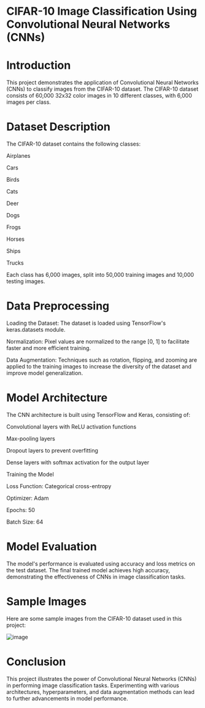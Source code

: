 # CIFAR-10 Image Classification Using Convolutional Neural Networks (CNNs)

# Introduction

This project demonstrates the application of Convolutional Neural Networks (CNNs) to classify images from the CIFAR-10 dataset. The CIFAR-10 dataset consists of 60,000 32x32 color images in 10 different classes, with 6,000 images per class.

# Dataset Description

The CIFAR-10 dataset contains the following classes:

Airplanes

Cars

Birds

Cats

Deer

Dogs

Frogs

Horses

Ships

Trucks

Each class has 6,000 images, split into 50,000 training images and 10,000 testing images.

# Data Preprocessing

Loading the Dataset: The dataset is loaded using TensorFlow's keras.datasets module.

Normalization: Pixel values are normalized to the range [0, 1] to facilitate faster and more efficient training.

Data Augmentation: Techniques such as rotation, flipping, and zooming are applied to the training images to increase the diversity of the dataset and improve model generalization.

# Model Architecture

The CNN architecture is built using TensorFlow and Keras, consisting of:

Convolutional layers with ReLU activation functions

Max-pooling layers

Dropout layers to prevent overfitting

Dense layers with softmax activation for the output layer

Training the Model

Loss Function: Categorical cross-entropy

Optimizer: Adam

Epochs: 50

Batch Size: 64

# Model Evaluation

The model's performance is evaluated using accuracy and loss metrics on the test dataset. The final trained model achieves high accuracy, demonstrating the effectiveness of CNNs in image classification tasks.

# Sample Images

Here are some sample images from the CIFAR-10 dataset used in this project:

![image](https://github.com/Yash-2405/CIFAR-10-CNN-DeepLearning/assets/115539756/60fa94ab-6390-404b-a3ec-f8341785b166)

# Conclusion

This project illustrates the power of Convolutional Neural Networks (CNNs) in performing image classification tasks. Experimenting with various architectures, hyperparameters, and data augmentation methods can lead to further advancements in model performance.
